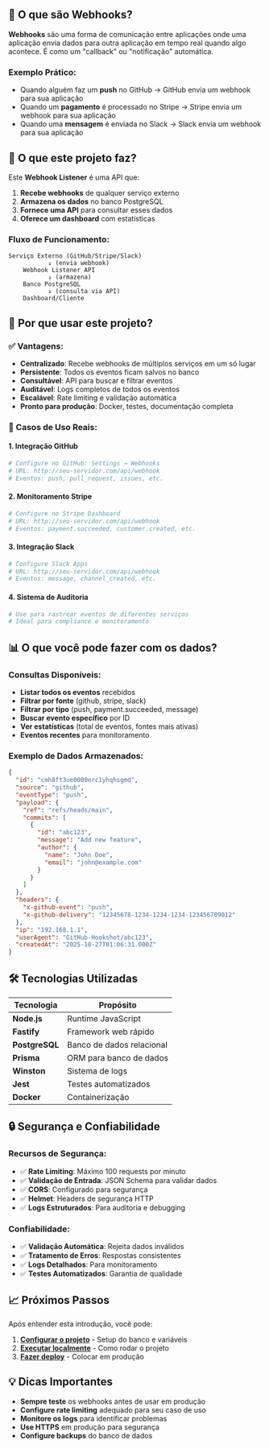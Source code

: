 ## 🤔 O que são Webhooks?

**Webhooks** são uma forma de comunicação entre aplicações onde uma aplicação envia dados para outra aplicação em tempo real quando algo acontece. É como um "callback" ou "notificação" automática.

### Exemplo Prático:
- Quando alguém faz um **push** no GitHub → GitHub envia um webhook para sua aplicação
- Quando um **pagamento** é processado no Stripe → Stripe envia um webhook para sua aplicação
- Quando uma **mensagem** é enviada no Slack → Slack envia um webhook para sua aplicação

## 🎯 O que este projeto faz?

Este **Webhook Listener** é uma API que:

1. **Recebe webhooks** de qualquer serviço externo
2. **Armazena os dados** no banco PostgreSQL
3. **Fornece uma API** para consultar esses dados
4. **Oferece um dashboard** com estatísticas

### Fluxo de Funcionamento:

```
Serviço Externo (GitHub/Stripe/Slack)
           ↓ (envia webhook)
    Webhook Listener API
           ↓ (armazena)
    Banco PostgreSQL
           ↓ (consulta via API)
    Dashboard/Cliente
```

## 🚀 Por que usar este projeto?

### ✅ Vantagens:
- **Centralizado**: Recebe webhooks de múltiplos serviços em um só lugar
- **Persistente**: Todos os eventos ficam salvos no banco
- **Consultável**: API para buscar e filtrar eventos
- **Auditável**: Logs completos de todos os eventos
- **Escalável**: Rate limiting e validação automática
- **Pronto para produção**: Docker, testes, documentação completa

### 🎯 Casos de Uso Reais:

#### 1. **Integração GitHub**
```bash
# Configure no GitHub: Settings → Webhooks
# URL: http://seu-servidor.com/api/webhook
# Eventos: push, pull_request, issues, etc.
```

#### 2. **Monitoramento Stripe**
```bash
# Configure no Stripe Dashboard
# URL: http://seu-servidor.com/api/webhook
# Eventos: payment.succeeded, customer.created, etc.
```

#### 3. **Integração Slack**
```bash
# Configure Slack Apps
# URL: http://seu-servidor.com/api/webhook
# Eventos: message, channel_created, etc.
```

#### 4. **Sistema de Auditoria**
```bash
# Use para rastrear eventos de diferentes serviços
# Ideal para compliance e monitoramento
```

## 📊 O que você pode fazer com os dados?

### Consultas Disponíveis:
- **Listar todos os eventos** recebidos
- **Filtrar por fonte** (github, stripe, slack)
- **Filtrar por tipo** (push, payment.succeeded, message)
- **Buscar evento específico** por ID
- **Ver estatísticas** (total de eventos, fontes mais ativas)
- **Eventos recentes** para monitoramento

### Exemplo de Dados Armazenados:
```json
{
  "id": "cmh8ft3ue0000erc1yhqhsgmd",
  "source": "github",
  "eventType": "push",
  "payload": {
    "ref": "refs/heads/main",
    "commits": [
      {
        "id": "abc123",
        "message": "Add new feature",
        "author": {
          "name": "John Doe",
          "email": "john@example.com"
        }
      }
    ]
  },
  "headers": {
    "x-github-event": "push",
    "x-github-delivery": "12345678-1234-1234-1234-123456789012"
  },
  "ip": "192.168.1.1",
  "userAgent": "GitHub-Hookshot/abc123",
  "createdAt": "2025-10-27T01:06:31.000Z"
}
```

## 🛠️ Tecnologias Utilizadas

| Tecnologia | Propósito |
|------------|-----------|
| **Node.js** | Runtime JavaScript |
| **Fastify** | Framework web rápido |
| **PostgreSQL** | Banco de dados relacional |
| **Prisma** | ORM para banco de dados |
| **Winston** | Sistema de logs |
| **Jest** | Testes automatizados |
| **Docker** | Containerização |

## 🔒 Segurança e Confiabilidade

### Recursos de Segurança:
- ✅ **Rate Limiting**: Máximo 100 requests por minuto
- ✅ **Validação de Entrada**: JSON Schema para validar dados
- ✅ **CORS**: Configurado para segurança
- ✅ **Helmet**: Headers de segurança HTTP
- ✅ **Logs Estruturados**: Para auditoria e debugging

### Confiabilidade:
- ✅ **Validação Automática**: Rejeita dados inválidos
- ✅ **Tratamento de Erros**: Respostas consistentes
- ✅ **Logs Detalhados**: Para monitoramento
- ✅ **Testes Automatizados**: Garantia de qualidade

## 📈 Próximos Passos

Após entender esta introdução, você pode:

1. **[Configurar o projeto](02-configuracao.md)** - Setup do banco e variáveis
2. **[Executar localmente](03-rodando.md)** - Como rodar o projeto
3. **[Fazer deploy](04-deploy.md)** - Colocar em produção

## 💡 Dicas Importantes

- **Sempre teste** os webhooks antes de usar em produção
- **Configure rate limiting** adequado para seu caso de uso
- **Monitore os logs** para identificar problemas
- **Use HTTPS** em produção para segurança
- **Configure backups** do banco de dados